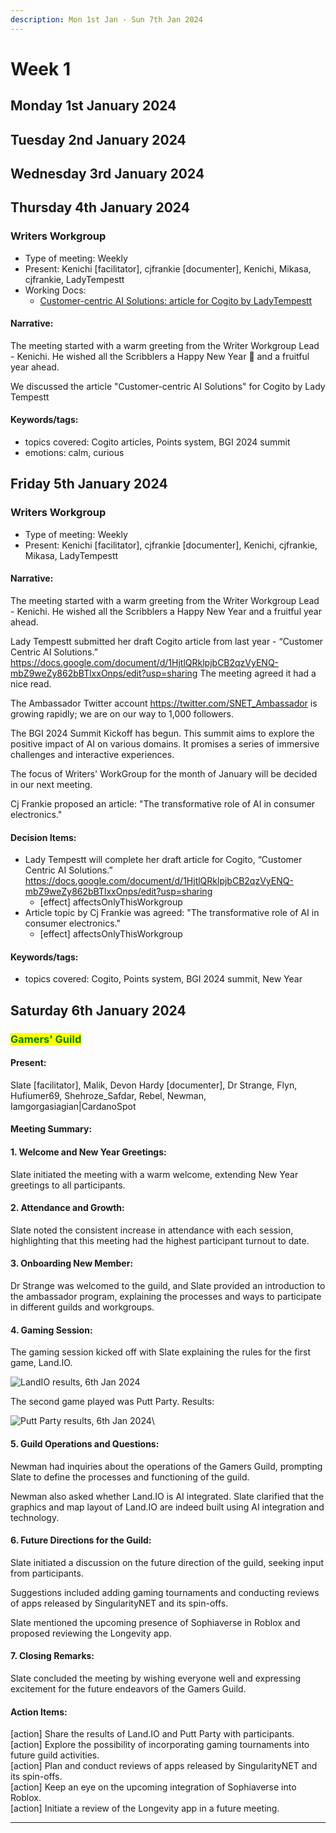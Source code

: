 ```yaml
---
description: Mon 1st Jan - Sun 7th Jan 2024
---
```


# Week 1

## Monday 1st January 2024

## Tuesday 2nd January 2024

## Wednesday 3rd January 2024

## Thursday 4th January 2024



### Writers Workgroup

- Type of meeting: Weekly
- Present: Kenichi [facilitator], cjfrankie  [documenter], Kenichi, Mikasa, cjfrankie, LadyTempestt
- Working Docs:
  - [Customer-centric AI Solutions: article for Cogito by LadyTempestt](https://docs.google.com/document/d/1HjtlQRklpjbCB2qzVyENQ-mbZ9weZy862bBTlxxOnps/edit?usp=sharing)

#### Narrative:
The meeting started with a warm greeting from the Writer Workgroup Lead - Kenichi. He wished all the Scribblers a Happy New Year 🎊 and a fruitful year ahead.

We discussed the article "Customer-centric AI Solutions" for Cogito by Lady Tempestt


#### Keywords/tags:
- topics covered: Cogito articles, Points system, BGI 2024 summit
- emotions: calm, curious


## Friday 5th January 2024



### Writers Workgroup

- Type of meeting: Weekly
- Present: Kenichi [facilitator], cjfrankie  [documenter], Kenichi, cjfrankie, Mikasa, LadyTempestt
#### Narrative:
The meeting started with a warm greeting from the Writer Workgroup Lead - Kenichi. He wished all the Scribblers a Happy New Year and a fruitful year ahead.

Lady Tempestt submitted her draft Cogito article from last year - “Customer Centric AI Solutions.” https://docs.google.com/document/d/1HjtlQRklpjbCB2qzVyENQ-mbZ9weZy862bBTlxxOnps/edit?usp=sharing The meeting agreed it had a nice read.

The Ambassador Twitter account https://twitter.com/SNET_Ambassador is growing rapidly; we are on our way to 1,000 followers.

The BGI 2024 Summit Kickoff has begun. This summit aims to explore the positive impact of AI on various domains. It promises a series of immersive challenges and interactive experiences. 

The focus of Writers' WorkGroup for the month of January will be decided in our next meeting. 

Cj Frankie proposed an article: "The transformative role of AI in consumer electronics."



#### Decision Items:
- Lady Tempestt will complete her draft article for Cogito, “Customer Centric AI Solutions.” https://docs.google.com/document/d/1HjtlQRklpjbCB2qzVyENQ-mbZ9weZy862bBTlxxOnps/edit?usp=sharing 
  - [effect] affectsOnlyThisWorkgroup
- Article topic by Cj Frankie was agreed:  "The transformative role of AI in consumer electronics."
  - [effect] affectsOnlyThisWorkgroup

#### Keywords/tags:
- topics covered: Cogito, Points system, BGI 2024 summit, New Year


## Saturday 6th January 2024

### <mark style="color:green;">Gamers' Guild</mark>

#### Present: <a href="#docs-internal-guid-52ae477e-7fff-bd05-2cc9-00a1cf10d26f" id="docs-internal-guid-52ae477e-7fff-bd05-2cc9-00a1cf10d26f"></a>

Slate \[facilitator],  Malik, Devon Hardy \[documenter], Dr Strange, Flyn, Hufiumer69, Shehroze\_Safdar, Rebel, Newman, Iamgorgasiagian|CardanoSpot

#### Meeting Summary:

#### **1. Welcome and New Year Greetings:**

Slate initiated the meeting with a warm welcome, extending New Year greetings to all participants.

#### **2. Attendance and Growth:**

Slate noted the consistent increase in attendance with each session, highlighting that this meeting had the highest participant turnout to date.

#### **3. Onboarding New Member:**

Dr Strange was welcomed to the guild, and Slate provided an introduction to the ambassador program, explaining the processes and ways to participate in different guilds and workgroups.

#### **4. Gaming Session:**

The gaming session kicked off with Slate explaining the rules for the first game, Land.IO.

&#x20;  ![LandIO results, 6th Jan 2024](https://lh7-us.googleusercontent.com/UmgnQ0Tmj\_GTY68PixCZMtLTpIzwvALb8MtYpbDhQKOreT8ACgdni5kliYGbGs\_FL2e\_UAU7hNxU-MdESHL0FZaYXaOCat\_hq5ypsHMcDYGm3fBf6rjK3n\_0ftWJSM0rfvz-6Wop6tXwfpr78lvh-uQ)

&#x20;The second game played was Putt Party. Results:

&#x20;  ![Putt Party results, 6th Jan 2024](https://lh7-us.googleusercontent.com/fiz0cxk7Y5Pe6uZKh1jUg7jfhXyyxRbXdLmIaIiEfaGK3WW8PSsMwUFd8oryhNKQ3omfZXYz7lmpUJffZKGTbA1lv-Ra58jnaXuaNVtnl8rqICTT1Ar6fQx3St8aEmZPXlxe4NgmAGwDAjHYKea5b08)\


#### **5. Guild Operations and Questions:**

Newman had inquiries about the operations of the Gamers Guild, prompting Slate to define the processes and functioning of the guild.

Newman also asked whether Land.IO is AI integrated. Slate clarified that the graphics and map layout of Land.IO are indeed built using AI integration and technology.

#### **6. Future Directions for the Guild:**

Slate initiated a discussion on the future direction of the guild, seeking input from participants.

Suggestions included adding gaming tournaments and conducting reviews of apps released by SingularityNET and its spin-offs.

Slate mentioned the upcoming presence of Sophiaverse in Roblox and proposed reviewing the Longevity app.

#### **7. Closing Remarks:**

Slate concluded the meeting by wishing everyone well and expressing excitement for the future endeavors of the Gamers Guild.

#### **Action Items:**

\[action] Share the results of Land.IO and Putt Party with participants.\
\[action] Explore the possibility of incorporating gaming tournaments into future guild activities.\
\[action] Plan and conduct reviews of apps released by SingularityNET and its spin-offs.\
\[action] Keep an eye on the upcoming integration of Sophiaverse into Roblox.\
\[action] Initiate a review of the Longevity app in a future meeting.

***